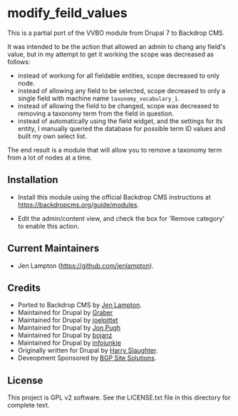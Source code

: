 # modify_feild_values

This is a partial port of the VVBO module from Drupal 7 to Backdrop CMS.

It was intended to be the action that allowed an admin to chang any field's value, 
but in my attempt to get it working the scope was decreased as follows:

* instead of workong for all fieldable entities, scope decreased to only node.
* instead of allowing any field to be selected, scope decreased to only a single 
  field with machine name `taxonomy_vocabulary_1`.
* instead of allowing the field to be changed, scope was decreased to removing
  a taxonomy term from the field in question.
* instead of automatically using the field widget, and the settings for its entity, 
  I manually queried the database for possible term ID values and built my own
  select list.
 
 The end result is a module that will allow you to remove a taxonomy term from
 a lot of nodes at a time.
 
 Installation
------------

- Install this module using the official Backdrop CMS instructions at
  https://backdropcms.org/guide/modules.

- Edit the admin/content view, and check the box for 'Remove category' to enable
  this action.


Current Maintainers
-------------------

- Jen Lampton (https://github.com/jenlampton).

Credits
-------

- Ported to Backdrop CMS by [Jen Lampton](https://www.jenlampton.com).
- Maintained for Drupal by [Graber](https://www.drupal.org/u/graber)
- Maintained for Drupal by [joelpittet](https://www.drupal.org/u/joelpittet)
- Maintained for Drupal by [Jon Pugh](https://www.drupal.org/u/jon-pugh)
- Maintained for Drupal by [bojanz](https://www.drupal.org/u/bojanz)
- Maintained for Drupal by [infojunkie](https://www.drupal.org/u/infojunkie)
- Originally written for Drupal by [Harry Slaughter](https://www.drupal.org/u/harry-slaughter).
- Deveopment Sponsored by [BGP Site Solutions](https://www.bgpsitesolutions.com).

License
-------

This project is GPL v2 software. See the LICENSE.txt file in this directory for
complete text.
